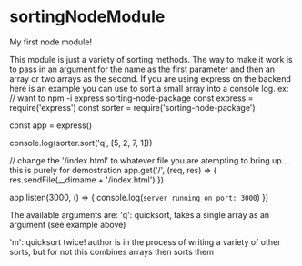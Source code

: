 # sortingNodeModule
My first node module!

This module is just a variety of sorting methods. The way to make it work is to pass in an argument for the name as the 
first parameter and then an array or two arrays as the second. If you are using express on the backend here is an example 
you can use to sort a small array into a console log.
ex:
// want to npm -i express sorting-node-package
const express = require('express')
const sorter = require('sorting-node-package')

const app = express()

console.log(sorter.sort('q', [5, 2, 7, 1]))

// change the '/index.html' to whatever file you are atempting to bring up.... this is purely for demostration
app.get('/', (req, res) => {
    res.sendFile(__dirname + '/index.html')
})

app.listen(3000, () => {
    console.log(`server running on port: 3000`)
})


The available arguments are:
'q': quicksort, takes a single array as an argument (see example above)

'm': quicksort twice! author is in the process of writing a variety of other sorts, but for not this combines arrays then sorts them
